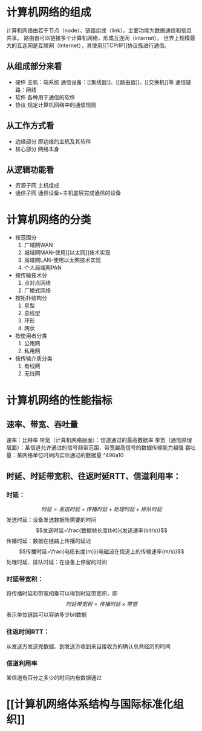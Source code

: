 # 计算机网络的组成
计算机网络由若干节点（node）、链路组成（link）。主要功能为数据通信和信息共享。
路由器可以链接多个计算机网络，形成互连网（internet）。
世界上规模最大的互连网是互联网（Internet），其使用[[TCP/IP]]协议族进行通信。
## 从组成部分来看
- 硬件
	主机：端系统
	通信设备：[[集线器]]、[[路由器]]、[[交换机]]等
	通信链路：网线
- 软件
	各种用于通信的软件
- 协议
	规定计算机网络中的通信规则
## 从工作方式看
- 边缘部分
	即边缘的主机及其软件
- 核心部分
	网络本身
## 从逻辑功能看
- 资源子网
	主机组成
- 通信子网
	通信设备+主机底层完成通信的设备
# 计算机网络的分类
- 按范围分
	1. 广域网WAN
	2. 城域网MAN-使用[[以太网]]技术实现
	3. 局域网LAN-使用以太网技术实现
	4. 个人局域网PAN
- 按传输技术分
	1. 点对点网络
	2. 广播式网络
- 按拓扑结构分
	1. 星型
	2. 总线型
	3. 环形
	4. 网状
- 按使用者分类
	1. 公用网
	2. 私用网
- 按传输介质分类
	1. 有线网
	2. 无线网

# 计算机网络的性能指标
## 速率、带宽、吞吐量
速率：比特率
带宽（计算机网络层面）：信道通过的最高数据率
带宽（通信原理层面）：某信道允许通过的信号频带范围，带宽越高信号的数据传输能力越强
吞吐量：某网络单位时间内实际通过的数据量 ^496a10
## 时延、时延带宽积、往返时延RTT、信道利用率：
### 时延：
$$时延=发送时延+传播时延+处理时延+排队时延$$
发送时延：设备发送数据所需要的时间
$$发送时延=\frac{数据帧长度(bit)}{发送速率(bit/s)}$$
传播时延：数据在链路上传播的延迟
$$传播时延=\frac{电缆长度(m)}{电磁波在信道上的传输速率(m/s)}$$
处理时延、排队时延：在设备上停留的时间
### 时延带宽积：
将传播时延和带宽相乘可以得到时延带宽积，即
$$时延带宽积={传播时延}\times{带宽}$$
表示单位链路可以容纳多少bit数据
### 往返时间RTT：
从发送方发送完数据、到发送方收到来自接收方的确认总共经历的时间
### 信道利用率
某信道有百分之多少的时间内有数据通过

# [[计算机网络体系结构与国际标准化组织]]
